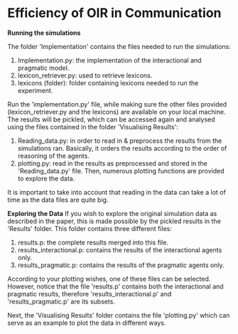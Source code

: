 # Efficiency of OIR in Communication

**Running the simulations**

The folder 'Implementation' contains the files needed to run the simulations:
  1. Implementation.py: the implementation of the interactional and pragmatic model.
  2. lexicon_retriever.py: used to retrieve lexicons.
  3. lexicons (folder): folder containing lexicons needed to run the experiment.
  
Run the 'implementation.py' file, while making sure the other files provided (lexicon_retriever.py and the lexicons) are available on your local machine. The results will be pickled, which can be accessed again and analysed using the files contained in the folder 'Visualising Results':
  1. Reading_data.py: in order to read in & preprocess the results from the simulations ran. Basically, it orders the results according to the order of reasoning of                       the agents. 
  2. plotting.py: read in the results as preprocessed and stored in the 'Reading_data.py' file. Then, numerous plotting functions are provided to explore the data. 
  
It is important to take into account that reading in the data can take a lot of time as the data files are quite big.

**Exploring the Data**
If you wish to explore the original simulation data as described in the paper, this is made possible by the pickled results in the 'Results' folder. This folder contains three different files:
  1. results.p: the complete results merged into this file.
  2. results_interactional.p: contains the results of the interactional agents only.
  3. results_pragmatic.p: contains the results of the pragmatic agents only. 

According to your plotting wishes, one of these files can be selected. However, notice that the file 'results.p' contains both the interactional and pragmatic results, therefore 'results_interactional.p' and 'results_pragmatic.p' are its subsets.

Next, the 'Visualising Results' folder contains the file 'plotting.py' which can serve as an example to plot the data in different ways. 
